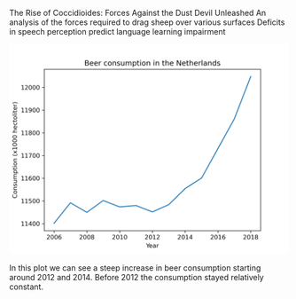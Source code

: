 The Rise of Coccidioides: Forces Against the Dust Devil Unleashed
An analysis of the forces required to drag sheep over various surfaces
Deficits in speech perception predict language learning impairment

![Beer consumption in the Netherlands plot](plot.png)

In this plot we can see a steep increase in beer consumption starting around 2012 and 2014.
Before 2012 the consumption stayed relatively constant.
